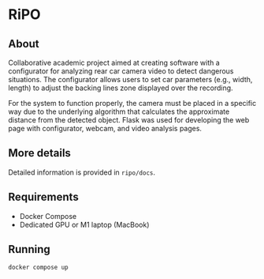# RiPO
## About
Collaborative academic project aimed at creating software with a configurator for analyzing rear car camera video to detect dangerous situations. The configurator allows users to set car parameters (e.g., width, length) to adjust the backing lines zone displayed over the recording.

For the system to function properly, the camera must be placed in a specific way due to the underlying algorithm that calculates the approximate distance from the detected object. Flask was used for developing the web page with configurator, webcam, and video analysis pages.

## More details
Detailed information is provided in `ripo/docs`.

## Requirements

- Docker Compose
- Dedicated GPU or M1 laptop (MacBook)

## Running

```sh
docker compose up
```

